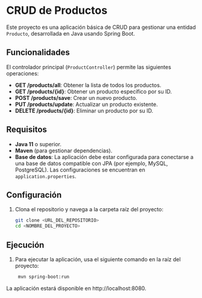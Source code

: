 # CRUD de Productos

Este proyecto es una aplicación básica de CRUD para gestionar una entidad `Producto`, desarrollada en Java usando Spring Boot.

## Funcionalidades

El controlador principal (`ProductController`) permite las siguientes operaciones:
- **GET /products/all**: Obtener la lista de todos los productos.
- **GET /products/{id}**: Obtener un producto específico por su ID.
- **POST /products/save**: Crear un nuevo producto.
- **PUT /products/update**: Actualizar un producto existente.
- **DELETE /products/{id}**: Eliminar un producto por su ID.

## Requisitos

- **Java 11** o superior.
- **Maven** (para gestionar dependencias).
- **Base de datos**: La aplicación debe estar configurada para conectarse a una base de datos compatible con JPA (por ejemplo, MySQL, PostgreSQL). Las configuraciones se encuentran en `application.properties`.

## Configuración

1. Clona el repositorio y navega a la carpeta raíz del proyecto:
   ```bash
   git clone <URL_DEL_REPOSITORIO>
   cd <NOMBRE_DEL_PROYECTO>
   
## Ejecución
1. Para ejecutar la aplicación, usa el siguiente comando en la raíz del proyecto:
   ```bash
    mvn spring-boot:run
   
La aplicación estará disponible en http://localhost:8080. 

 


